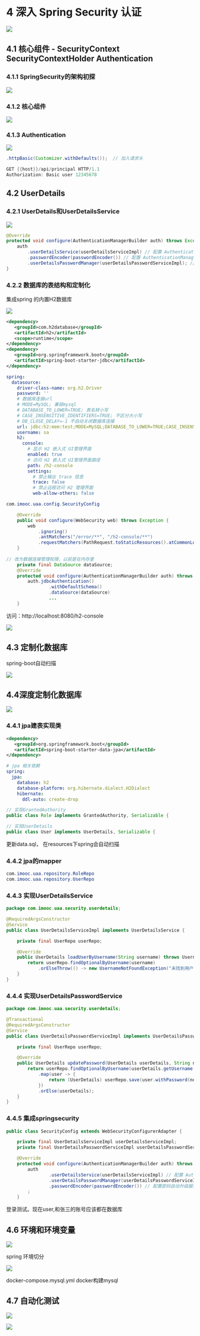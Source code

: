 # 4 深入 Spring Security 认证

![](./assets/深入SpringSecurity认证.png)

## 4.1 核心组件 - SecurityContext SecurityContextHolder Authentication

### 4.1.1 SpringSecurity的架构初探

![](./assets/SpringSecurity的架构初探.png)

### 4.1.2 核心组件

![](./assets/核心组件.png)

### 4.1.3 Authentication

![](./assets/Authentication.png)

```java
.httpBasic(Customizer.withDefaults());	// 加入请求头

GET {{host}}/api/principal HTTP/1.1
Authorization: Basic user 12345678
```

## 4.2 UserDetails

### 4.2.1  UserDetails和UserDetailsService

![](./assets/UserDetails和UserDetailsService.png)

```java
@Override
protected void configure(AuthenticationManagerBuilder auth) throws Exception {
    auth
        .userDetailsService(userDetailsServiceImpl) // 配置 AuthenticationManager 使用 userService
        .passwordEncoder(passwordEncoder()) // 配置 AuthenticationManager 使用 userService
        .userDetailsPasswordManager(userDetailsPasswordServiceImpl); // 配置密码自动升级服务
}
```

### 4.2.2 数据库的表结构和定制化

集成spring 的内置H2数据库

![](./assets/数据库的表结构和定制化.png)

```xml
<dependency>
   <groupId>com.h2database</groupId>
   <artifactId>h2</artifactId>
   <scope>runtime</scope>
</dependency>
<dependency>
   <groupId>org.springframework.boot</groupId>
   <artifactId>spring-boot-starter-jdbc</artifactId>
</dependency>
```

```yaml
spring:
  datasource:
    driver-class-name: org.h2.Driver
    password: ''
    # 数据库连接url
    # MODE=MySQL; 兼容mysql
    # DATABASE_TO_LOWER=TRUE; 表名转小写
    # CASE_INSENSITIVE_IDENTIFIERS=TRUE; 不区分大小写
    # DB_CLOSE_DELAY=-1 不自动关闭数据库连接
    url: jdbc:h2:mem:test;MODE=MySQL;DATABASE_TO_LOWER=TRUE;CASE_INSENSITIVE_IDENTIFIERS=TRUE;DB_CLOSE_DELAY=-1
    username: sa
    h2:
      console:
        # 显示 H2 嵌入式 UI管理界面
        enabled: true
        # 访问 H2 嵌入式 UI管理界面路径
        path: /h2-console
        settings:
          # 禁止输出 trace 信息
          trace: false
          # 禁止远程访问 H2 管理界面
          web-allow-others: false
```

```java
com.imooc.uaa.config.SecurityConfig

	@Override
	public void configure(WebSecurity web) throws Exception {
	    web
	        .ignoring()
	        .antMatchers("/error/**", "/h2-console/**")
	        .requestMatchers(PathRequest.toStaticResources().atCommonLocations());
	}
	
// 改为数据连接管理权限，以前是在内存里
    private final DataSource dataSource;
    @Override
    protected void configure(AuthenticationManagerBuilder auth) throws Exception {
        auth.jdbcAuthentication()
                .withDefaultSchema()
                .dataSource(dataSource)
				...
    }
```

访问：http://localhost:8080/h2-console

![](./assets/H2数据库访问.png)

## 4.3 定制化数据库

spring-boot自动扫描

![](./assets/定制化数据库.png)

## 4.4深度定制化数据库

![](./assets/深度定制化数据库.png)

### 4.4.1 jpa建表实现类

```xml
<dependency>
   <groupId>org.springframework.boot</groupId>
   <artifactId>spring-boot-starter-data-jpa</artifactId>
</dependency>
```

```yaml
# jpa 相关依赖
spring:
  jpa:
    database: h2
    database-platform: org.hibernate.dialect.H2Dialect
    hibernate:
      ddl-auto: create-drop
```

```java
// 实现GrantedAuthority
public class Role implements GrantedAuthority, Serializable {
```

```java
// 实现UserDetails
public class User implements UserDetails, Serializable {
```

更新data.sql， 在resources下spring会自动扫描

### 4.4.2 jpa的mapper

```java
com.imooc.uaa.repository.RoleRepo
com.imooc.uaa.repository.UserRepo
```

### 4.4.3 实现UserDetailsService

```java
package com.imooc.uaa.security.userdetails;

@RequiredArgsConstructor
@Service
public class UserDetailsServiceImpl implements UserDetailsService {

    private final UserRepo userRepo;

    @Override
    public UserDetails loadUserByUsername(String username) throws UsernameNotFoundException {
        return userRepo.findOptionalByUsername(username)
            .orElseThrow(() -> new UsernameNotFoundException("未找到用户名"));
    }
}
```

### 4.4.4 实现UserDetailsPasswordService

```java
package com.imooc.uaa.security.userdetails;

@Transactional
@RequiredArgsConstructor
@Service
public class UserDetailsPasswordServiceImpl implements UserDetailsPasswordService {

    private final UserRepo userRepo;

    @Override
    public UserDetails updatePassword(UserDetails userDetails, String newPassword) {
        return userRepo.findOptionalByUsername(userDetails.getUsername())
            .map(user -> {
                return (UserDetails) userRepo.save(user.withPassword(newPassword));
            })
            .orElse(userDetails);
    }
}
```

### 4.4.5 集成springsecurity

```java
public class SecurityConfig extends WebSecurityConfigurerAdapter {

    private final UserDetailsServiceImpl userDetailsServiceImpl;
    private final UserDetailsPasswordServiceImpl userDetailsPasswordServiceImpl;

    @Override
    protected void configure(AuthenticationManagerBuilder auth) throws Exception {
        auth
                .userDetailsService(userDetailsServiceImpl) // 配置 AuthenticationManager 使用 userService
                .userDetailsPasswordManager(userDetailsPasswordServiceImpl) 
                .passwordEncoder(passwordEncoder()) // 配置密码自动升级服务
        ;
    }
```

登录测试。现在user,和张三的账号应该都在数据库

## 4.6 环境和环境变量

![](./assets/环境和环境变量.png)

spring 环境切分

![](./assets/spring环境切分.png)

docker-compose.mysql.yml docker构建mysql

## 4.7 自动化测试

![](./assets/自动化测试.png)

![](./assets/Spring自动化测试.png)